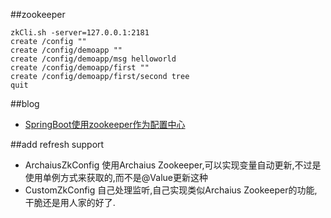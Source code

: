 ##zookeeper
```shell
zkCli.sh -server=127.0.0.1:2181
create /config ""
create /config/demoapp ""
create /config/demoapp/msg helloworld
create /config/demoapp/first ""
create /config/demoapp/first/second tree
quit
```
##blog
- [SpringBoot使用zookeeper作为配置中心](http://segmentfault.com/a/1190000004356362)

##add refresh support
- ArchaiusZkConfig
使用Archaius Zookeeper,可以实现变量自动更新,不过是使用单例方式来获取的,而不是@Value更新这种
- CustomZkConfig
自己处理监听,自己实现类似Archaius Zookeeper的功能,干脆还是用人家的好了.
